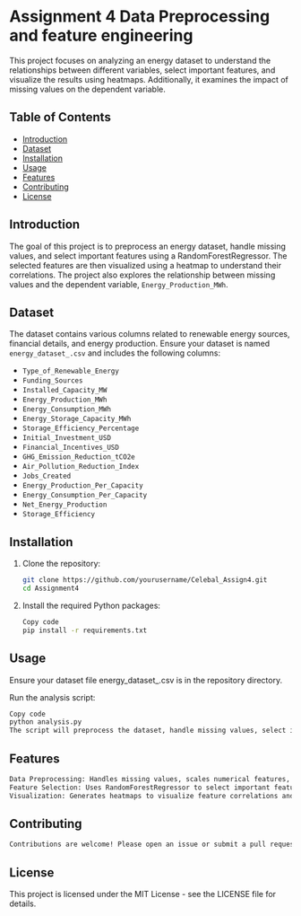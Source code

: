 # Assignment 4 Data Preprocessing and feature engineering

This project focuses on analyzing an energy dataset to understand the relationships between different variables, select important features, and visualize the results using heatmaps. Additionally, it examines the impact of missing values on the dependent variable.

## Table of Contents

- [Introduction](#introduction)
- [Dataset](#dataset)
- [Installation](#installation)
- [Usage](#usage)
- [Features](#features)
- [Contributing](#contributing)
- [License](#license)

## Introduction

The goal of this project is to preprocess an energy dataset, handle missing values, and select important features using a RandomForestRegressor. The selected features are then visualized using a heatmap to understand their correlations. The project also explores the relationship between missing values and the dependent variable, `Energy_Production_MWh`.

## Dataset

The dataset contains various columns related to renewable energy sources, financial details, and energy production. Ensure your dataset is named `energy_dataset_.csv` and includes the following columns:

- `Type_of_Renewable_Energy`
- `Funding_Sources`
- `Installed_Capacity_MW`
- `Energy_Production_MWh`
- `Energy_Consumption_MWh`
- `Energy_Storage_Capacity_MWh`
- `Storage_Efficiency_Percentage`
- `Initial_Investment_USD`
- `Financial_Incentives_USD`
- `GHG_Emission_Reduction_tCO2e`
- `Air_Pollution_Reduction_Index`
- `Jobs_Created`
- `Energy_Production_Per_Capacity`
- `Energy_Consumption_Per_Capacity`
- `Net_Energy_Production`
- `Storage_Efficiency`

## Installation

1. Clone the repository:
   ```bash
   git clone https://github.com/yourusername/Celebal_Assign4.git
   cd Assignment4
   ```
2. Install the required Python packages:
   ```bash
   Copy code
   pip install -r requirements.txt
   ```
## Usage

Ensure your dataset file energy_dataset_.csv is in the repository directory.

Run the analysis script:

```bash
Copy code
python analysis.py
The script will preprocess the dataset, handle missing values, select important features, and generate visualizations, including a heatmap showing correlations between selected features.
```

## Features
```bash
Data Preprocessing: Handles missing values, scales numerical features, and creates interaction terms.
Feature Selection: Uses RandomForestRegressor to select important features.
Visualization: Generates heatmaps to visualize feature correlations and boxplots to examine the impact of missing values on the dependent variable.
```
## Contributing
```bash
Contributions are welcome! Please open an issue or submit a pull request for any improvements or bug fixes.
```
## License
This project is licensed under the MIT License - see the LICENSE file for details.
